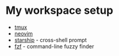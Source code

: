 # My workspace setup

- [tmux](tmux.md)
- [neovim](neovim.md)
- [starship](https://starship.rs/) - cross-shell prompt
- [fzf](https://github.com/junegunn/fzf) - command-line fuzzy finder
